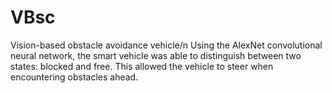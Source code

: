 # VBsc
Vision-based obstacle avoidance vehicle/n
Using the AlexNet convolutional neural network, the smart vehicle was able to distinguish between two states: blocked and free. This allowed the vehicle to steer when encountering obstacles ahead.
